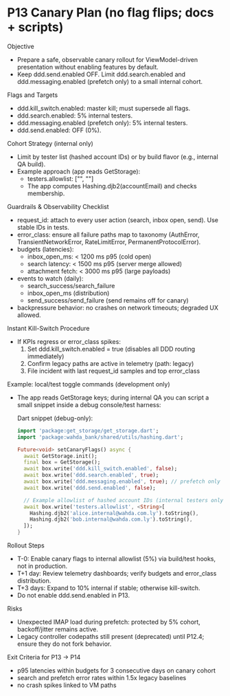 # P13 Canary Plan (no flag flips; docs + scripts)

Objective
- Prepare a safe, observable canary rollout for ViewModel-driven presentation without enabling features by default.
- Keep ddd.send.enabled OFF. Limit ddd.search.enabled and ddd.messaging.enabled (prefetch only) to a small internal cohort.

Flags and Targets
- ddd.kill_switch.enabled: master kill; must supersede all flags.
- ddd.search.enabled: 5% internal testers.
- ddd.messaging.enabled (prefetch only): 5% internal testers.
- ddd.send.enabled: OFF (0%).

Cohort Strategy (internal only)
- Limit by tester list (hashed account IDs) or by build flavor (e.g., internal QA build).
- Example approach (app reads GetStorage):
  - testers.allowlist: ["<hash1>", "<hash2>"]
  - The app computes Hashing.djb2(accountEmail) and checks membership.

Guardrails & Observability Checklist
- request_id: attach to every user action (search, inbox open, send). Use stable IDs in tests.
- error_class: ensure all failure paths map to taxonomy (AuthError, TransientNetworkError, RateLimitError, PermanentProtocolError).
- budgets (latencies):
  - inbox_open_ms: < 1200 ms p95 (cold open)
  - search latency: < 1500 ms p95 (server merge allowed)
  - attachment fetch: < 3000 ms p95 (large payloads)
- events to watch (daily):
  - search_success/search_failure
  - inbox_open_ms (distribution)
  - send_success/send_failure (send remains off for canary)
- backpressure behavior: no crashes on network timeouts; degraded UX allowed.

Instant Kill-Switch Procedure
- If KPIs regress or error_class spikes:
  1) Set ddd.kill_switch.enabled = true (disables all DDD routing immediately)
  2) Confirm legacy paths are active in telemetry (path: legacy)
  3) File incident with last request_id samples and top error_class

Example: local/test toggle commands (development only)
- The app reads GetStorage keys; during internal QA you can script a small snippet inside a debug console/test harness:

  Dart snippet (debug-only):
  ```dart
  import 'package:get_storage/get_storage.dart';
  import 'package:wahda_bank/shared/utils/hashing.dart';

  Future<void> setCanaryFlags() async {
    await GetStorage.init();
    final box = GetStorage();
    await box.write('ddd.kill_switch.enabled', false);
    await box.write('ddd.search.enabled', true);
    await box.write('ddd.messaging.enabled', true); // prefetch only on VM paths
    await box.write('ddd.send.enabled', false);

    // Example allowlist of hashed account IDs (internal testers only)
    await box.write('testers.allowlist', <String>[
      Hashing.djb2('alice.internal@wahda.com.ly').toString(),
      Hashing.djb2('bob.internal@wahda.com.ly').toString(),
    ]);
  }
  ```

Rollout Steps
- T-0: Enable canary flags to internal allowlist (5%) via build/test hooks, not in production.
- T+1 day: Review telemetry dashboards; verify budgets and error_class distribution.
- T+3 days: Expand to 10% internal if stable; otherwise kill-switch.
- Do not enable ddd.send.enabled in P13.

Risks
- Unexpected IMAP load during prefetch: protected by 5% cohort, backoff/jitter remains active.
- Legacy controller codepaths still present (deprecated) until P12.4; ensure they do not fork behavior.

Exit Criteria for P13 → P14
- p95 latencies within budgets for 3 consecutive days on canary cohort
- search and prefetch error rates within 1.5x legacy baselines
- no crash spikes linked to VM paths

